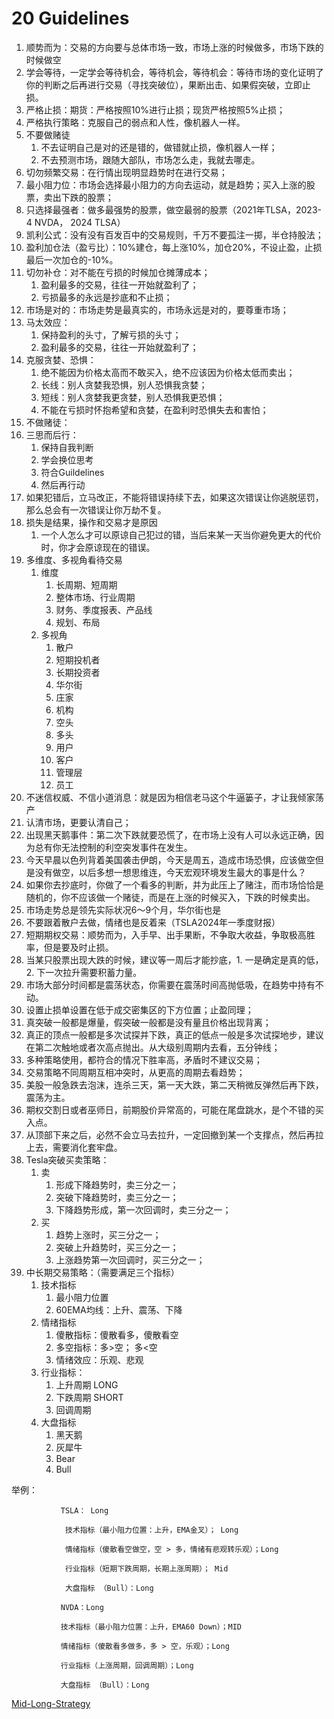 # 20 Guidelines

1. 顺势而为：交易的方向要与总体市场一致，市场上涨的时候做多，市场下跌的时候做空
2. 学会等待，一定学会等待机会，等待机会，等待机会：等待市场的变化证明了你的判断之后再进行交易（寻找突破位），果断出击、如果假突破，立即止损。
3. 严格止损：期货：严格按照10%进行止损；现货严格按照5%止损；
4. 严格执行策略：克服自己的弱点和人性，像机器人一样。
5. 不要做赌徒
    1. 不去证明自己是对的还是错的，做错就止损，像机器人一样；
    2. 不去预测市场，跟随大部队，市场怎么走，我就去哪走。
6. 切勿频繁交易：在行情出现明显趋势时在进行交易；
7. 最小阻力位：市场会选择最小阻力的方向去运动，就是趋势；买入上涨的股票，卖出下跌的股票；
8. 只选择最强者：做多最强势的股票，做空最弱的股票（2021年TLSA，2023-4 NVDA， 2024 TLSA）
9. 凯利公式：没有没有百发百中的交易规则，千万不要孤注一掷，半仓持股法；
10. 盈利加仓法（盈亏比）：10%建仓，每上涨10%，加仓20%，不设止盈，止损最后一次加仓的-10%。
11. 切勿补仓：对不能在亏损的时候加仓摊薄成本；
    1. 盈利最多的交易，往往一开始就盈利了； 
    2. 亏损最多的永远是抄底和不止损；
12. 市场是对的：市场走势是最真实的，市场永远是对的，要尊重市场；
13. 马太效应：
    1. 保持盈利的头寸，了解亏损的头寸；
    2. 盈利最多的交易，往往一开始就盈利了； 
14. 克服贪婪、恐惧：
    1. 绝不能因为价格太高而不敢买入，绝不应该因为价格太低而卖出；
    2. 长线：别人贪婪我恐惧，别人恐惧我贪婪；
    3. 短线：别人贪婪我更贪婪，别人恐惧我更恐惧；
    4. 不能在亏损时怀抱希望和贪婪，在盈利时恐惧失去和害怕；
15. 不做赌徒：
16. 三思而后行：
    1. 保持自我判断
    2. 学会换位思考
    3. 符合Guildelines
    4. 然后再行动
17. 如果犯错后，立马改正，不能将错误持续下去，如果这次错误让你逃脱惩罚，那么总会有一次错误让你万劫不复。
18. 损失是结果，操作和交易才是原因
    1. 一个人怎么才可以原谅自己犯过的错，当后来某一天当你避免更大的代价时，你才会原谅现在的错误。
19. 多维度、多视角看待交易
    1. 维度
        1. 长周期、短周期
        2. 整体市场、行业周期
        3. 财务、季度报表、产品线
        4. 规划、布局
    2. 多视角
        1. 散户
        2. 短期投机者
        3. 长期投资者
        4. 华尔街
        5. 庄家
        6. 机构
        7. 空头
        8. 多头
        9. 用户
        10. 客户
        11. 管理层
        12. 员工
20. 不迷信权威、不信小道消息：就是因为相信老马这个牛逼篓子，才让我倾家荡产
21. 认清市场，更要认清自己；
22. 出现黑天鹅事件：第二次下跌就要恐慌了，在市场上没有人可以永远正确，因为总有你无法控制的利空突发事件在发生。
23. 今天早晨以色列背着美国袭击伊朗，今天是周五，造成市场恐惧，应该做空但是没有做空，以后多想一想思维连，今天宏观环境发生最大的事是什么？
24. 如果你去抄底时，你做了一个看多的判断，并为此压上了赌注，而市场恰恰是随机的，你不应该做一个赌徒，而是在上涨的时候买入，下跌的时候卖出。
25. 市场走势总是领先实际状况6～9个月，华尔街也是
26. 不要跟着散户去做，情绪也是反着来（TSLA2024年一季度财报）
27. 短期期权交易：顺势而为，入手早、出手果断，不争取大收益，争取极高胜率，但是要及时止损。
28. 当某只股票出现大跌的时候，建议等一周后才能抄底，1. 一是确定是真的低，2. 下一次拉升需要积蓄力量。
29. 市场大部分时间都是震荡状态，你需要在震荡时间高抛低吸，在趋势中持有不动。
30. 设置止损单设置在低于成交密集区的下方位置；止盈同理；
31. 真突破一般都是爆量，假突破一般都是没有量且价格出现背离；
32. 真正的顶点一般都是多次试探并下跌，真正的低点一般是多次试探地步，建议在第二次触地或者次高点抛出。从大级别周期内去看，五分钟线；
33. 多种策略使用，都符合的情况下胜率高，矛盾时不建议交易；
34. 交易策略不同周期互相冲突时，从更高的周期去看趋势；
35. 美股一般急跌去泡沫，连杀三天，第一天大跌，第二天稍微反弹然后再下跌，震荡为主。
36. 期权交割日或者巫师日，前期股价异常高的，可能在尾盘跳水，是个不错的买入点。
37. 从顶部下来之后，必然不会立马去拉升，一定回撤到某一个支撑点，然后再拉上去，需要消化套牢盘。
38. Tesla突破买卖策略：
    1. 卖
        1. 形成下降趋势时，卖三分之一；
        2. 突破下降趋势时，卖三分之一；
        3. 下降趋势形成，第一次回调时，卖三分之一；
    2. 买
        1. 趋势上涨时，买三分之一；
        2. 突破上升趋势时，买三分之一；
        3. 上涨趋势第一次回调时，买三分之一；
39. 中长期交易策略：（需要满足三个指标）
    1. 技术指标
        1. 最小阻力位置
        2. 60EMA均线：上升、震荡、下降
    2. 情绪指标
        1. 傻散指标：傻散看多，傻散看空
        2. 多空指标：多>空； 多<空
        3. 情绪效应：乐观、悲观
    3. 行业指标：
        1. 上升周期  LONG
        2. 下跌周期 SHORT
        3. 回调周期
    4. 大盘指标
        1. 黑天鹅
        2. 灰犀牛
        3. Bear
        4. Bull

举例： 

               TSLA： Long

                技术指标（最小阻力位置：上升，EMA金叉）； Long

                情绪指标（傻散看空做空，空 > 多，情绪有悲观转乐观）；Long

                行业指标（短期下跌周期，长期上涨周期）； Mid

                大盘指标 （Bull）：Long

               NVDA：Long

               技术指标（最小阻力位置：上升，EMA60 Down）；MID

               情绪指标（傻散看多做多，多 > 空，乐观）；Long

               行业指标（上涨周期，回调周期）；Long

               大盘指标 （Bull）：Long

[Mid-Long-Strategy](https://www.notion.so/bb3439b589d44d448bdbb056ea6d7fb5?pvs=21)